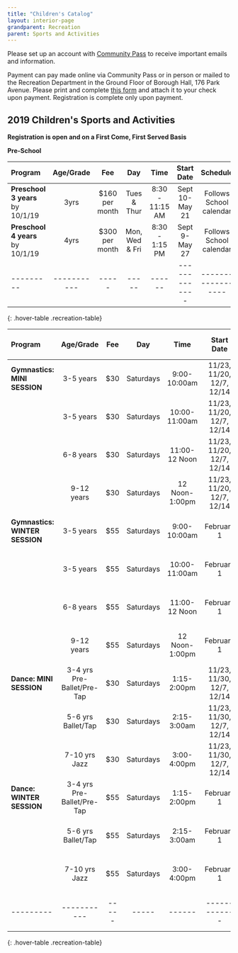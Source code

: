 ```yaml
---
title: "Children's Catalog"
layout: interior-page
grandparent: Recreation
parent: Sports and Activities
---
```

 
Please set up an account with [Community Pass]({{site.data.links.community-pass.href}}) to receive important emails and information. 

Payment can pay made online via Community Pass or in person or mailed to the Recreation Department in the Ground Floor of Borough Hall, 176 Park Avenue.  Please print and complete [this form](https://storage.googleapis.com/static.rutherford-nj.com/recreation/Recreation_ProgramRegistration.pdf) and attach it to your check upon payment. Registration is complete only upon payment.

## 2019 Children's Sports and Activities
**Registration is open and on a First Come, First Served Basis**

**Pre-School**

| Program | Age/Grade | Fee |	Day | Time | Start Date |	Schedule | Location |
|:--------|:---------:|:---:|:---:|:----:|:-------------:|:---------:|:--------:|
| **Preschool 3 years** by 10/1/19 | 3yrs | $160 per month | Tues & Thur | 8:30 - 11:15 AM | Sept 10-May 21 | Follows School calendar | Tamblyn Field Civic Center |
| **Preschool 4 years** by 10/1/19 | 4yrs | $300 per month | Mon, Wed & Fri | 8:30 - 1:15 PM | Sept 9-May 27 | Follows School calendar | Tamblyn Field Civic Center |
|---------|-----------|-----|-----|------|-------------|------------------|-------------------|----------|
{: .hover-table .recreation-table}


| Program | Age/Grade | Fee |	Day | Time | Start Date | Number of classes | Location |
|:--------|:---------:|:---:|:---:|:--------------:|:-------------:|:-------------:|:--------:|
| **Gymnastics: MINI SESSION**| 3-5 years | $30 | Saturdays  | 9:00-10:00am  | 11/23, 11/20, 12/7, 12/14  | 4 | Tamblyn Field Civic Center |
|              | 3-5 years | $30 | Saturdays | 10:00-11:00am  | 11/23, 11/20, 12/7, 12/14  | 4 | Tamblyn Field Civic Center |
|              | 6-8 years | $30 | Saturdays | 11:00-12 Noon  | 11/23, 11/20, 12/7, 12/14  | 4 | Tamblyn Field Civic Center |
|              | 9-12 years| $30 | Saturdays | 12 Noon-1:00pm  | 11/23, 11/20, 12/7, 12/14  | 4 | Tamblyn Field Civic Center |
| **Gymnastics: WINTER SESSION**| 3-5 years | $55 | Saturdays  | 9:00-10:00am  | February 1 | 8 | Tamblyn Field Civic Center |
|              | 3-5 years | $55 | Saturdays  | 10:00-11:00am  | February 1 | 8 | Tamblyn Field Civic Center |
|              | 6-8 years | $55 | Saturdays  | 11:00-12 Noon  | February 1 | 8 | Tamblyn Field Civic Center |
|              | 9-12 years| $55 | Saturdays  | 12 Noon-1:00pm | February 1 | 8 | Tamblyn Field Civic Center |
| **Dance: MINI SESSION**| 3-4 yrs Pre-Ballet/Pre-Tap | $30 | Saturdays  | 1:15-2:00pm  | 11/23, 11/30, 12/7, 12/14 | 4 | Tamblyn Field Civic Center |
|              | 5-6 yrs Ballet/Tap | $30 | Saturdays  | 2:15-3:00am  | 11/23, 11/30, 12/7, 12/14 | 4 | Tamblyn Field Civic Center |
|              | 7-10 yrs Jazz | $30 | Saturdays  | 3:00-4:00pm  | 11/23, 11/30, 12/7, 12/14 | 4 | Tamblyn Field Civic Center |   
| **Dance: WINTER SESSION**| 3-4 yrs Pre-Ballet/Pre-Tap | $55 | Saturdays  | 1:15-2:00pm  | February 1 | 8 | Tamblyn Field Civic Center |
|              | 5-6 yrs Ballet/Tap | $55 | Saturdays  | 2:15-3:00am  | February 1 | 8 | Tamblyn Field Civic Center |
|              | 7-10 yrs Jazz | $55 | Saturdays  | 3:00-4:00pm  | February 1 | 8  | Tamblyn Field Civic Center |   
|---------|-----------|-----|-----|------|-------------|-------------------|----------|
{: .hover-table .recreation-table}







